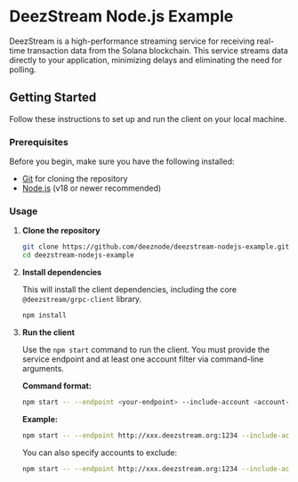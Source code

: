 # DeezStream Node.js Example

DeezStream is a high-performance streaming service for receiving real-time transaction data from the Solana blockchain. This service streams data directly to your application, minimizing delays and eliminating the need for polling.

## Getting Started

Follow these instructions to set up and run the client on your local machine.

### Prerequisites

Before you begin, make sure you have the following installed:

- [Git](https://git-scm.com/) for cloning the repository
- [Node.js](https://nodejs.org/) (v18 or newer recommended)

### Usage

1.  **Clone the repository**
    ```bash
    git clone https://github.com/deeznode/deezstream-nodejs-example.git
    cd deezstream-nodejs-example
    ```

2.  **Install dependencies**

    This will install the client dependencies, including the core `@deezstream/grpc-client` library.
    ```bash
    npm install
    ```

3.  **Run the client**

    Use the `npm start` command to run the client. You must provide the service endpoint and at least one account filter via command-line arguments.

    **Command format:**
    ```bash
    npm start -- --endpoint <your-endpoint> --include-account <account-to-include...>
    ```

    **Example:**
    ```bash
    npm start -- --endpoint http://xxx.deezstream.org:1234 --include-account '6EF8rrecthR5Dkzon8Nwu78hRvfCKubJ14M5uBEwF6P'
    ```

    You can also specify accounts to exclude:
    ```bash
    npm start -- --endpoint http://xxx.deezstream.org:1234 --include-account 'YourIncludeAccount' --exclude-account 'YourExcludeAccount'
    ``` 